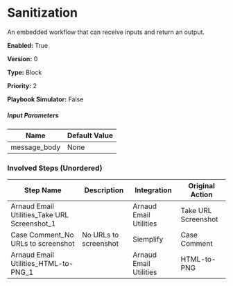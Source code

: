 # Sanitization
An embedded workflow that can receive inputs and return an output.



**Enabled:** True

**Version:** 0

**Type:** Block

**Priority:** 2

**Playbook Simulator:** False


##### Input Parameters
|Name|Default Value|
|----|-------------|
|message_body|None|


### Involved Steps (Unordered)
|Step Name|Description|Integration|Original Action|
|---------|-----------|-----------|---------------|
|Arnaud Email Utilities_Take URL Screenshot_1||Arnaud Email Utilities|Take URL Screenshot|
|Case Comment_No URLs to screenshot|No URLs to screenshot|Siemplify|Case Comment|
|Arnaud Email Utilities_HTML-to-PNG_1||Arnaud Email Utilities|HTML-to-PNG|
